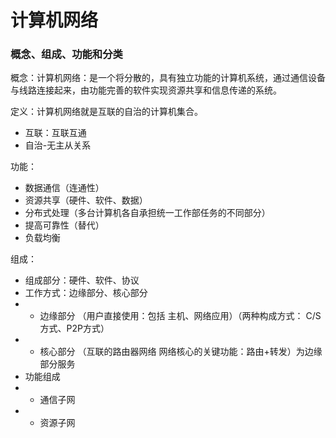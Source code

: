 计算机网络
==

### 概念、组成、功能和分类

概念：计算机网络：是一个将分散的，具有独立功能的计算机系统，通过通信设备与线路连接起来，由功能完善的软件实现资源共享和信息传递的系统。

定义：计算机网络就是互联的自治的计算机集合。
- 互联：互联互通
- 自治-无主从关系

功能：
- 数据通信（连通性）
- 资源共享（硬件、软件、数据）
- 分布式处理（多台计算机各自承担统一工作部任务的不同部分）
- 提高可靠性（替代）
- 负载均衡

组成：
- 组成部分：硬件、软件、协议
- 工作方式：边缘部分、核心部分
- - 边缘部分 （用户直接使用：包括 主机、网络应用）（两种构成方式： C/S方式、P2P方式）
- - 核心部分 （互联的路由器网络 网络核心的关键功能：路由+转发）为边缘部分服务
- 功能组成
- - 通信子网
- - 资源子网


